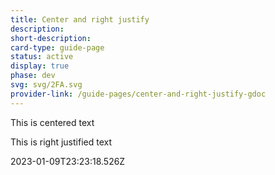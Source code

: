 ```yaml
---
title: Center and right justify
description: 
short-description: 
card-type: guide-page
status: active
display: true
phase: dev
svg: svg/2FA.svg
provider-link: /guide-pages/center-and-right-justify-gdoc
---
```

<div class="content-section">
<div class="section-container" markdown="1">
<div class="center" markdown="1">


This is centered text

</div>


This is right justified text
</div>
</div> 2023-01-09T23:23:18.526Z